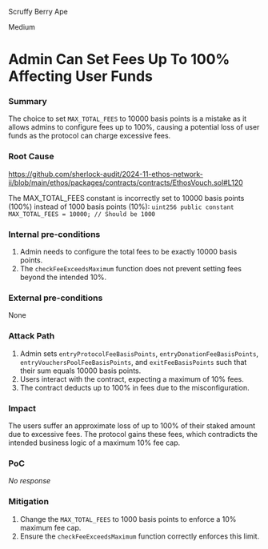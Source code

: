 Scruffy Berry Ape

Medium

# Admin Can Set Fees Up To 100% Affecting User Funds

### Summary

The choice to set `MAX_TOTAL_FEES` to 10000 basis points is a mistake as it allows admins to configure fees up to 100%, causing a potential loss of user funds as the protocol can charge excessive fees.

### Root Cause
https://github.com/sherlock-audit/2024-11-ethos-network-ii/blob/main/ethos/packages/contracts/contracts/EthosVouch.sol#L120

The MAX_TOTAL_FEES constant is incorrectly set to 10000 basis points (100%) instead of 1000 basis points (10%):
`uint256 public constant MAX_TOTAL_FEES = 10000; // Should be 1000`

### Internal pre-conditions

1. Admin needs to configure the total fees to be exactly 10000 basis points.
2. The `checkFeeExceedsMaximum` function does not prevent setting fees beyond the intended 10%.

### External pre-conditions

None

### Attack Path

1. Admin sets `entryProtocolFeeBasisPoints`, `entryDonationFeeBasisPoints`, `entryVouchersPoolFeeBasisPoints`, and `exitFeeBasisPoints` such that their sum equals 10000 basis points.
2. Users interact with the contract, expecting a maximum of 10% fees.
3. The contract deducts up to 100% in fees due to the misconfiguration.

### Impact

The users suffer an approximate loss of up to 100% of their staked amount due to excessive fees. The protocol gains these fees, which contradicts the intended business logic of a maximum 10% fee cap.

### PoC

_No response_

### Mitigation

1. Change the `MAX_TOTAL_FEES` to 1000 basis points to enforce a 10% maximum fee cap.
2. Ensure the `checkFeeExceedsMaximum` function correctly enforces this limit.